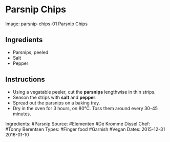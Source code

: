 # Parsnip Chips

Image: parsnip-chips-01 Parsnip Chips

## Ingredients

* Parsnips, peeled
* Salt
* Pepper

## Instructions

* Using a vegatable peeler, cut the **parsnips** lengthwise 
  in thin strips.
* Season the strips with **salt** and **pepper**.
* Spread out the parsnips on a baking tray.
* Dry in the oven for 3 hours, on 80&deg;C. Toss them around
  every 30-45 minutes.


Ingredients: #Parsnip
Source: #Elementen #De Kromme Dissel
Chef: #Tonny Berentsen
Types: #Finger food #Garnish #Vegan
Dates: 2015-12-31 2016-01-10

